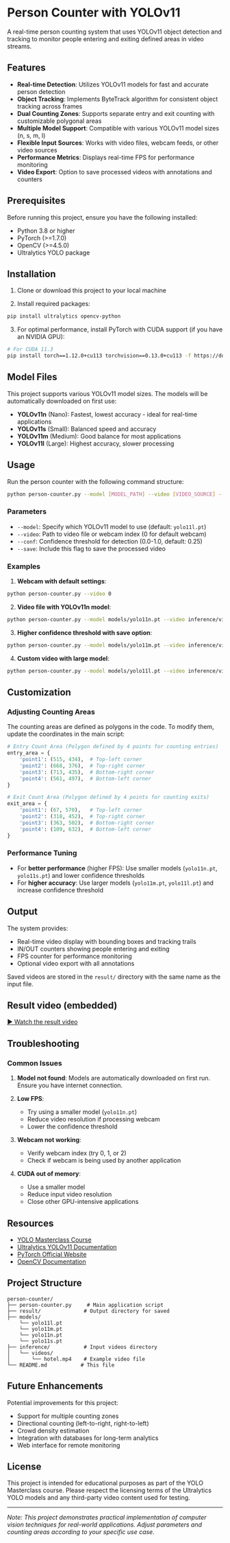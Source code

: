 # Person Counter with YOLOv11

A real-time person counting system that uses YOLOv11 object detection and tracking to monitor people entering and exiting defined areas in video streams.

## Features

- **Real-time Detection**: Utilizes YOLOv11 models for fast and accurate person detection
- **Object Tracking**: Implements ByteTrack algorithm for consistent object tracking across frames
- **Dual Counting Zones**: Supports separate entry and exit counting with customizable polygonal areas
- **Multiple Model Support**: Compatible with various YOLOv11 model sizes (n, s, m, l)
- **Flexible Input Sources**: Works with video files, webcam feeds, or other video sources
- **Performance Metrics**: Displays real-time FPS for performance monitoring
- **Video Export**: Option to save processed videos with annotations and counters

## Prerequisites

Before running this project, ensure you have the following installed:

- Python 3.8 or higher
- PyTorch (>=1.7.0)
- OpenCV (>=4.5.0)
- Ultralytics YOLO package

## Installation

1. Clone or download this project to your local machine

2. Install required packages:

```bash
pip install ultralytics opencv-python
```

3. For optimal performance, install PyTorch with CUDA support (if you have an NVIDIA GPU):

```bash
# For CUDA 11.3
pip install torch==1.12.0+cu113 torchvision==0.13.0+cu113 -f https://download.pytorch.org/whl/torch_stable.html
```

## Model Files

This project supports various YOLOv11 model sizes. The models will be automatically downloaded on first use:

- **YOLOv11n** (Nano): Fastest, lowest accuracy - ideal for real-time applications
- **YOLOv11s** (Small): Balanced speed and accuracy
- **YOLOv11m** (Medium): Good balance for most applications
- **YOLOv11l** (Large): Highest accuracy, slower processing

## Usage

Run the person counter with the following command structure:

```bash
python person-counter.py --model [MODEL_PATH] --video [VIDEO_SOURCE] --conf [CONFIDENCE] --save
```

### Parameters

- `--model`: Specify which YOLOv11 model to use (default: `yolo11l.pt`)
- `--video`: Path to video file or webcam index (0 for default webcam)
- `--conf`: Confidence threshold for detection (0.0-1.0, default: 0.25)
- `--save`: Include this flag to save the processed video

### Examples

1. **Webcam with default settings**:
```bash
python person-counter.py --video 0
```

2. **Video file with YOLOv11n model**:
```bash
python person-counter.py --model models/yolo11n.pt --video inference/videos/hotel.mp4
```

3. **Higher confidence threshold with save option**:
```bash
python person-counter.py --model models/yolo11m.pt --video inference/videos/shopping_mall.mp4 --conf 0.5 --save
```

4. **Custom video with large model**:
```bash
python person-counter.py --model models/yolo11l.pt --video inference/videos/office.mp4 --conf 0.3
```

## Customization

### Adjusting Counting Areas

The counting areas are defined as polygons in the code. To modify them, update the coordinates in the main script:

```python
# Entry Count Area (Polygon defined by 4 points for counting entries)
entry_area = {
    'point1': (515, 434),  # Top-left corner
    'point2': (668, 376),  # Top-right corner
    'point3': (713, 435),  # Bottom-right corner
    'point4': (561, 497),  # Bottom-left corner
}

# Exit Count Area (Polygon defined by 4 points for counting exits)
exit_area = {
    'point1': (67, 570),   # Top-left corner
    'point2': (318, 452),  # Top-right corner
    'point3': (363, 502),  # Bottom-right corner
    'point4': (109, 632),  # Bottom-left corner
}
```

### Performance Tuning

- For **better performance** (higher FPS): Use smaller models (`yolo11n.pt`, `yolo11s.pt`) and lower confidence thresholds
- For **higher accuracy**: Use larger models (`yolo11m.pt`, `yolo11l.pt`) and increase confidence threshold

## Output

The system provides:
- Real-time video display with bounding boxes and tracking trails
- IN/OUT counters showing people entering and exiting
- FPS counter for performance monitoring
- Optional video export with all annotations

Saved videos are stored in the `result/` directory with the same name as the input file.

## Result video (embedded)
[▶️ Watch the result video](result/output.mp4)
<!-- <video src="result/hotel.mp4" controls style="max-width: 100%;"></video> -->

## Troubleshooting

### Common Issues

1. **Model not found**: Models are automatically downloaded on first run. Ensure you have internet connection.

2. **Low FPS**: 
   - Try using a smaller model (`yolo11n.pt`)
   - Reduce video resolution if processing webcam
   - Lower the confidence threshold

3. **Webcam not working**:
   - Verify webcam index (try 0, 1, or 2)
   - Check if webcam is being used by another application

4. **CUDA out of memory**:
   - Use a smaller model
   - Reduce input video resolution
   - Close other GPU-intensive applications

## Resources

- [YOLO Masterclass Course](https://www.udemy.com/course/yolo-masterclass-deep-learning-computer-vision-course/)
- [Ultralytics YOLOv11 Documentation](https://docs.ultralytics.com/)
- [PyTorch Official Website](https://pytorch.org/)
- [OpenCV Documentation](https://docs.opencv.org/)

## Project Structure

```
person-counter/
├── person-counter.py     # Main application script
├── result/              # Output directory for saved 
├── models/
    └── yolo11l.pt
    └── yolo11m.pt
    └── yolo11n.pt
    └── yolo11s.pt
├── inference/           # Input videos directory
│   └── videos/
│       └── hotel.mp4    # Example video file
└── README.md           # This file
```

## Future Enhancements

Potential improvements for this project:
- Support for multiple counting zones
- Directional counting (left-to-right, right-to-left)
- Crowd density estimation
- Integration with databases for long-term analytics
- Web interface for remote monitoring

## License

This project is intended for educational purposes as part of the YOLO Masterclass course. Please respect the licensing terms of the Ultralytics YOLO models and any third-party video content used for testing.

---

*Note: This project demonstrates practical implementation of computer vision techniques for real-world applications. Adjust parameters and counting areas according to your specific use case.*
